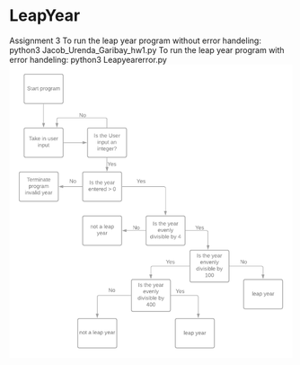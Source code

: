 # LeapYear
 Assignment 3
 To run the leap year program without error handeling: python3 Jacob_Urenda_Garibay_hw1.py
 To run the leap year program with error handeling: python3 Leapyearerror.py
![Image description](https://github.com/urendagj/LeapYear/blob/main/Leap%20year%20diagram%20error%20handeling.png)

